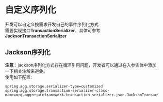 # 自定义序列化
开发可以自定义按需求开发自己的事件序列化方式  
需要实现接口**TransactionSerializer**，具体可参考**JacksonTransactionSerializer**  
## Jackson序列化 
**注意**：jackson序列化方式存在循环引用问题，开发者可以通过在入参实体中添加一下相关注解来避免。  
使用如下配置:  
```properties
spring.agg.storage.serializer-type=customized
spring.agg.storage.transaction-serializer-class-name=org.aggregateframework.transaction.serializer.json.JacksonTransactionSerializer
```
